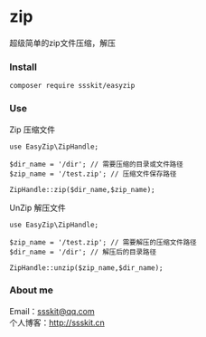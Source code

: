 # zip
超级简单的zip文件压缩，解压

### Install
```
composer require ssskit/easyzip
```

### Use
Zip 压缩文件
```
use EasyZip\ZipHandle;

$dir_name = '/dir'; // 需要压缩的目录或文件路径
$zip_name = '/test.zip'; // 压缩文件保存路径

ZipHandle::zip($dir_name,$zip_name);
```

UnZip 解压文件
```
use EasyZip\ZipHandle;

$zip_name = '/test.zip'; // 需要解压的压缩文件路径
$dir_name = '/dir'; // 解压后的目录路径

ZipHandle::unzip($zip_name,$dir_name);
```

### About me
Email：ssskit@qq.com<br>
个人博客：http://ssskit.cn
